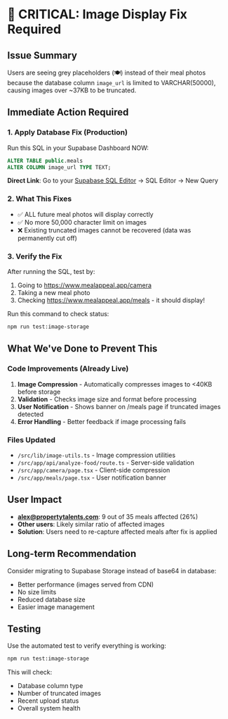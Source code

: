 # 🚨 CRITICAL: Image Display Fix Required

## Issue Summary
Users are seeing grey placeholders (🍽️) instead of their meal photos because the database column `image_url` is limited to VARCHAR(50000), causing images over ~37KB to be truncated.

## Immediate Action Required

### 1. Apply Database Fix (Production)
Run this SQL in your Supabase Dashboard NOW:

```sql
ALTER TABLE public.meals 
ALTER COLUMN image_url TYPE TEXT;
```

**Direct Link**: Go to your [Supabase SQL Editor](https://app.supabase.com) → SQL Editor → New Query

### 2. What This Fixes
- ✅ ALL future meal photos will display correctly
- ✅ No more 50,000 character limit on images
- ❌ Existing truncated images cannot be recovered (data was permanently cut off)

### 3. Verify the Fix
After running the SQL, test by:
1. Going to https://www.mealappeal.app/camera
2. Taking a new meal photo
3. Checking https://www.mealappeal.app/meals - it should display!

Run this command to check status:
```bash
npm run test:image-storage
```

## What We've Done to Prevent This

### Code Improvements (Already Live)
1. **Image Compression** - Automatically compresses images to <40KB before storage
2. **Validation** - Checks image size and format before processing
3. **User Notification** - Shows banner on /meals page if truncated images detected
4. **Error Handling** - Better feedback if image processing fails

### Files Updated
- `/src/lib/image-utils.ts` - Image compression utilities
- `/src/app/api/analyze-food/route.ts` - Server-side validation
- `/src/app/camera/page.tsx` - Client-side compression
- `/src/app/meals/page.tsx` - User notification banner

## User Impact
- **alex@propertytalents.com**: 9 out of 35 meals affected (26%)
- **Other users**: Likely similar ratio of affected images
- **Solution**: Users need to re-capture affected meals after fix is applied

## Long-term Recommendation
Consider migrating to Supabase Storage instead of base64 in database:
- Better performance (images served from CDN)
- No size limits
- Reduced database size
- Easier image management

## Testing
Use the automated test to verify everything is working:
```bash
npm run test:image-storage
```

This will check:
- Database column type
- Number of truncated images
- Recent upload status
- Overall system health